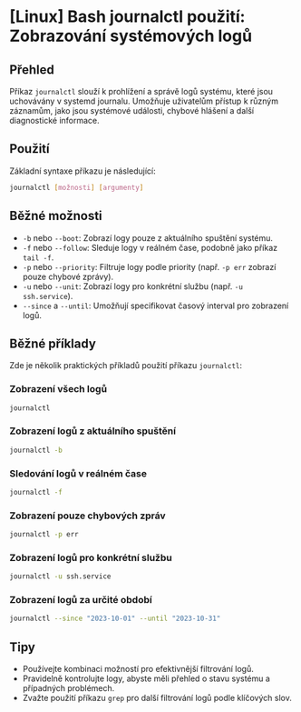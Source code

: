 # [Linux] Bash journalctl použití: Zobrazování systémových logů

## Přehled
Příkaz `journalctl` slouží k prohlížení a správě logů systému, které jsou uchovávány v systemd journalu. Umožňuje uživatelům přístup k různým záznamům, jako jsou systémové události, chybové hlášení a další diagnostické informace.

## Použití
Základní syntaxe příkazu je následující:
```bash
journalctl [možnosti] [argumenty]
```

## Běžné možnosti
- `-b` nebo `--boot`: Zobrazí logy pouze z aktuálního spuštění systému.
- `-f` nebo `--follow`: Sleduje logy v reálném čase, podobně jako příkaz `tail -f`.
- `-p` nebo `--priority`: Filtruje logy podle priority (např. `-p err` zobrazí pouze chybové zprávy).
- `-u` nebo `--unit`: Zobrazí logy pro konkrétní službu (např. `-u ssh.service`).
- `--since` a `--until`: Umožňují specifikovat časový interval pro zobrazení logů.

## Běžné příklady
Zde je několik praktických příkladů použití příkazu `journalctl`:

### Zobrazení všech logů
```bash
journalctl
```

### Zobrazení logů z aktuálního spuštění
```bash
journalctl -b
```

### Sledování logů v reálném čase
```bash
journalctl -f
```

### Zobrazení pouze chybových zpráv
```bash
journalctl -p err
```

### Zobrazení logů pro konkrétní službu
```bash
journalctl -u ssh.service
```

### Zobrazení logů za určité období
```bash
journalctl --since "2023-10-01" --until "2023-10-31"
```

## Tipy
- Používejte kombinaci možností pro efektivnější filtrování logů.
- Pravidelně kontrolujte logy, abyste měli přehled o stavu systému a případných problémech.
- Zvažte použití příkazu `grep` pro další filtrování logů podle klíčových slov.
